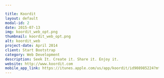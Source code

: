 ```yaml
---

title: Koordit
layout: default
modal-id: 2
date: 2015-07-13
img: koordit_web_opt.png
thumbnail: koordit_web_opt.png
alt: koordit_web
project-date: April 2014
client: Start Bootstrap
category: Web Development
description: Seek It. Create it. Share it. Enjoy it.
website: http://www.koordit.com
mobile_app_link: https://itunes.apple.com/us/app/koordit/id908985224?mt=8
---
```

